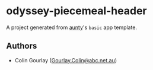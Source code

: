 # odyssey-piecemeal-header

A project generated from [aunty](https://github.com/abcnews/aunty)'s `basic` app template.

## Authors

- Colin Gourlay ([Gourlay.Colin@abc.net.au](mailto:Gourlay.Colin@abc.net.au))
